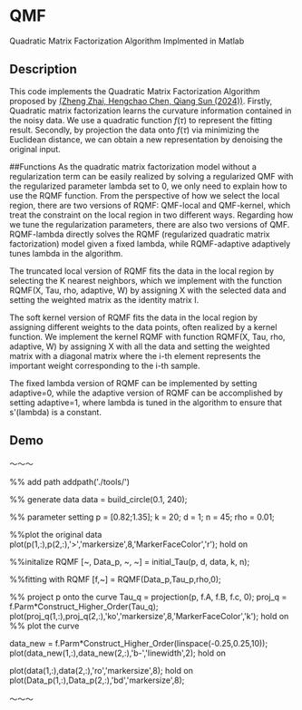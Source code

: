 # QMF
Quadratic Matrix Factorization Algorithm Implmented in Matlab

## Description
This code implements the Quadratic Matrix Factorization Algorithm proposed by [(Zheng Zhai, Hengchao Chen, Qiang Sun (2024))](https://arxiv.org/abs/2301.12965#:~:text=Quadratic%20Matrix%20Factorization%20with%20Applications%20to%20Manifold%20Learning,-Zheng%20Zhai%2C%20Hengchao&text=Matrix%20factorization%20is%20a%20popular,on%20which%20the%20dataset%20lies.). Firstly, Quadratic matrix factorization learns the curvature information contained in the noisy data. We use a quadratic function $f(\tau)$ to represent the fitting result. Secondly, by projection the data onto $f(\tau)$ via minimizing the Euclidean distance, we can obtain a new representation by denoising the original input.


##Functions
As the quadratic matrix factorization model without a regularization term can be easily realized by solving a regularized QMF with the regularized parameter lambda set to 0, we only need to explain how to use the RQMF function. From the perspective of how we select the local region, there are two versions of RQMF: QMF-local and QMF-kernel, which treat the constraint on the local region in two different ways. Regarding how we tune the regularization parameters, there are also two versions of QMF. RQMF-lambda directly solves the RQMF (regularized quadratic matrix factorization) model given a fixed lambda, while RQMF-adaptive adaptively tunes lambda in the algorithm.

The truncated local version of RQMF fits the data in the local region by selecting the K nearest neighbors, which we implement with the function RQMF(X, Tau, rho, adaptive, W) by assigning X with the selected data and setting the weighted matrix as the identity matrix I.

The soft kernel version of RQMF fits the data in the local region by assigning different weights to the data points, often realized by a kernel function. We implement the kernel RQMF with function RQMF(X, Tau, rho, adaptive, W) by assigning X with all the data and setting the weighted matrix with a diagonal matrix where the i-th element represents the important weight corresponding to the i-th sample.

The fixed lambda version of RQMF can be implemented by setting adaptive=0, while the adaptive version of RQMF can be accomplished by setting adaptive=1, where lambda is tuned in the algorithm to ensure that s'(lambda) is a constant.



## Demo
～～～

%% add path
addpath('./tools/')

%% generate data
data = build_circle(0.1, 240);

%% parameter setting
p = [0.82;1.35];  k = 20;  d = 1;  n = 45;  rho = 0.01;

%%plot the original data
plot(p(1,:),p(2,:),'>','markersize',8,'MarkerFaceColor','r');
hold on

%%initalize RQMF
[~, Data_p, ~, ~] = initial_Tau(p, d, data, k, n);  

%%fitting with RQMF
[f,~] = RQMF(Data_p,Tau_p,rho,0);

%% project p onto the curve
Tau_q = projection(p, f.A, f.B, f.c, 0);
proj_q = f.Parm*Construct_Higher_Order(Tau_q);
plot(proj_q(1,:),proj_q(2,:),'ko','markersize',8,'MarkerFaceColor','k');
hold on
%% plot the curve

data_new = f.Parm*Construct_Higher_Order(linspace(-0.25,0.25,10));
plot(data_new(1,:),data_new(2,:),'b-','linewidth',2);
hold on

plot(data(1,:),data(2,:),'ro','markersize',8);
hold on
plot(Data_p(1,:),Data_p(2,:),'bd','markersize',8);

～～～